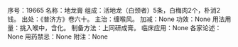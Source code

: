 序号：19665
名称：地龙膏
组成：活地龙（白颈者）5条，白梅肉2个，朴消2钱。
出处：《普济方》卷六十。
主治：缠喉风。
加减：None
功效：None
用法用量：挑入喉中，含化。
制备方法：上同研成膏。
临床应用：None
各家论述：None
用药禁忌：None
附注：None

